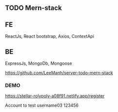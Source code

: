 ## TODO Mern-stack

## FE 

ReactJs, React bootstrap, Axios, ContextApi

## BE

ExpressJs, MongoDb, Mongoose

https://github.com/LeeManh/server-todo-mern-stack

### DEMO 

https://stellar-rolypoly-a08f91.netlify.app/register

Account to test
username03
123456

